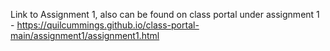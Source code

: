 Link to Assignment 1, also can be found on class portal under assignment 1 - https://quilcummings.github.io/class-portal-main/assignment1/assignment1.html

